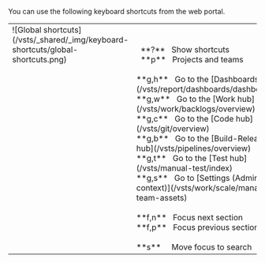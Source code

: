
<a id="global-shortcuts"></a>

You can use the following keyboard shortcuts from the web portal.

<table>
<tbody valign="top">
<tr>
<td>![Global shortcuts](/vsts/_shared/_img/keyboard-shortcuts/global-shortcuts.png)</td>
<td>
<br/>
<br/>
&nbsp;&nbsp;**?**&nbsp;&nbsp;&nbsp;Show shortcuts<br/>
&nbsp;&nbsp;**p**&nbsp;&nbsp;&nbsp;Projects and teams<br/>
<br/>
**g,h**&nbsp;&nbsp;&nbsp;Go to the [Dashboards hub](/vsts/report/dashboards/dashboards)<br/>
**g,w**&nbsp;&nbsp;&nbsp;Go to the [Work hub](/vsts/work/backlogs/overview)<br/>
**g,c**&nbsp;&nbsp;&nbsp;Go to the [Code hub](/vsts/git/overview)<br/>
**g,b**&nbsp;&nbsp;&nbsp;Go to the [Build-Release hub](/vsts/pipelines/overview)<br/>
**g,t**&nbsp;&nbsp;&nbsp;Go to the [Test hub](/vsts/manual-test/index)<br/>
**g,s**&nbsp;&nbsp;&nbsp;Go to [Settings (Admin context)](/vsts/work/scale/manage-team-assets)<br/>

<br/>
**f,n**&nbsp;&nbsp;&nbsp;Focus next section<br/>
**f,p**&nbsp;&nbsp;&nbsp;Focus previous section<br/>
<br/>
**s**&nbsp;&nbsp;&nbsp;&nbsp;&nbsp;Move focus to search<br/>
</td>
</tr>
</tbody>
</table>


<!---
g,k&nbsp;&nbsp;&nbsp;Go to [wiki](/vsts/collaborate/add-edit-wiki)<br/>
-->
